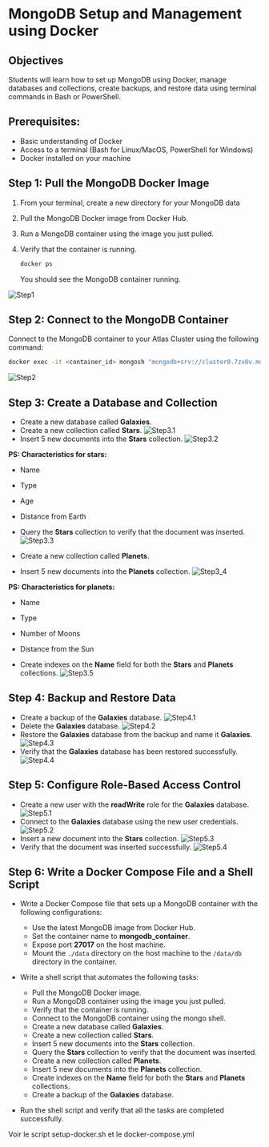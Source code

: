 # MongoDB Setup and Management using Docker

## Objectives
Students will learn how to set up MongoDB using Docker, manage databases and collections, create backups, and restore data using terminal commands in Bash or PowerShell.

## Prerequisites:
- Basic understanding of Docker
- Access to a terminal (Bash for Linux/MacOS, PowerShell for Windows)
- Docker installed on your machine

## Step 1: Pull the MongoDB Docker Image

1. From your terminal, create a new directory for your MongoDB data

2. Pull the MongoDB Docker image from Docker Hub.

3. Run a MongoDB container using the image you just pulled.

4. Verify that the container is running.
    ```bash
    docker ps
    ```
    You should see the MongoDB container running.

![Step1](Images/Step1.PNG)

## Step 2: Connect to the MongoDB Container

Connect to the MongoDB container to your Atlas Cluster using the following command:
```bash
docker exec -it <container_id> mongosh "mongodb+srv://cluster0.7zv8v.mongodb.net/<dbname>" --username <username> --password <password>
```

![Step2](Images/Step2.PNG)

## Step 3: Create a Database and Collection

- Create a new database called **Galaxies**.
- Create a new collection called **Stars**.
![Step3.1](Images/Step3_1.PNG)
- Insert 5 new documents into the **Stars** collection.
![Step3.2](Images/Step3_2.PNG)

**PS: Characteristics for stars:**
- Name
- Type
- Age
- Distance from Earth

- Query the **Stars** collection to verify that the document was inserted.
![Step3.3](Images/Step3_3.PNG)
- Create a new collection called **Planets**.
- Insert 5 new documents into the **Planets** collection.
![Step3_4](Images/Step3_4.PNG)

**PS: Characteristics for planets:**
- Name
- Type
- Number of Moons
- Distance from the Sun

- Create indexes on the **Name** field for both the **Stars** and **Planets** collections.
![Step3.5](Images/Step3_5.PNG)

## Step 4: Backup and Restore Data

- Create a backup of the **Galaxies** database.
![Step4.1](Images/Step4_1.PNG)
- Delete the **Galaxies** database.
![Step4.2](Images/Step4_2.PNG)
- Restore the **Galaxies** database from the backup and name it **Galaxies**.
![Step4.3](Images/Step4_3.PNG)
- Verify that the **Galaxies** database has been restored successfully.
![Step4.4](Images/Step4_4.PNG)

## Step 5: Configure Role-Based Access Control

- Create a new user with the **readWrite** role for the **Galaxies** database.
![Step5.1](Images/Step5_1.PNG)
- Connect to the **Galaxies** database using the new user credentials.
![Step5.2](Images/Step5_2.PNG)
- Insert a new document into the **Stars** collection.
![Step5.3](Images/Step5_3.PNG)
- Verify that the document was inserted successfully.
![Step5.4](Images/Step5_4.PNG)

## Step 6: Write a Docker Compose File and a Shell Script

- Write a Docker Compose file that sets up a MongoDB container with the following configurations:
  - Use the latest MongoDB image from Docker Hub.
  - Set the container name to **mongodb_container**.
  - Expose port **27017** on the host machine.
  - Mount the `./data` directory on the host machine to the `/data/db` directory in the container.

- Write a shell script that automates the following tasks:
  - Pull the MongoDB Docker image.
  - Run a MongoDB container using the image you just pulled.
  - Verify that the container is running.
  - Connect to the MongoDB container using the mongo shell.
  - Create a new database called **Galaxies**.
  - Create a new collection called **Stars**.
  - Insert 5 new documents into the **Stars** collection.
  - Query the **Stars** collection to verify that the document was inserted.
  - Create a new collection called **Planets**.
  - Insert 5 new documents into the **Planets** collection.
  - Create indexes on the **Name** field for both the **Stars** and **Planets** collections.
  - Create a backup of the **Galaxies** database.

- Run the shell script and verify that all the tasks are completed successfully.

Voir le script setup-docker.sh et le docker-compose.yml
